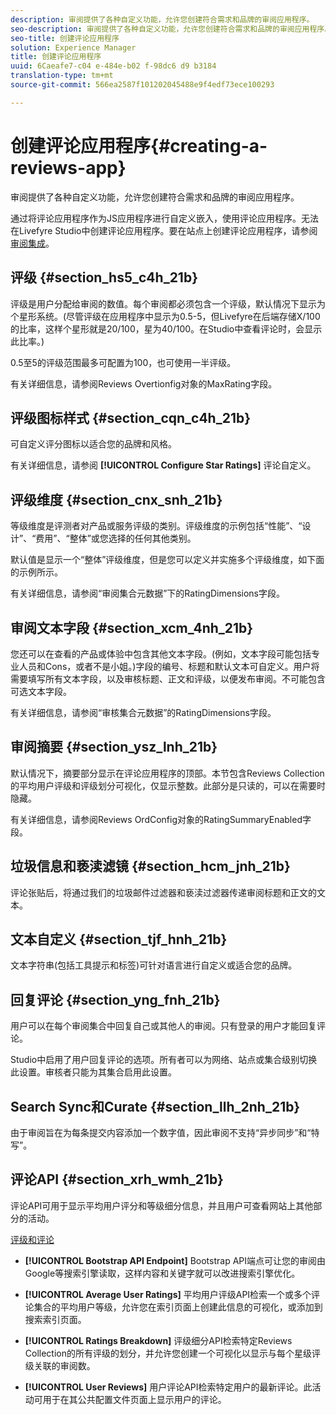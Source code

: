 ```yaml
---
description: 审阅提供了各种自定义功能，允许您创建符合需求和品牌的审阅应用程序。
seo-description: 审阅提供了各种自定义功能，允许您创建符合需求和品牌的审阅应用程序。
seo-title: 创建评论应用程序
solution: Experience Manager
title: 创建评论应用程序
uuid: 6Caeafe7-c04 e-484e-b02 f-98dc6 d9 b3184
translation-type: tm+mt
source-git-commit: 566ea2587f101202045488e9f4edf73ece100293

---
```



# 创建评论应用程序{#creating-a-reviews-app}

审阅提供了各种自定义功能，允许您创建符合需求和品牌的审阅应用程序。

通过将评论应用程序作为JS应用程序进行自定义嵌入，使用评论应用程序。无法在Livefyre Studio中创建评论应用程序。要在站点上创建评论应用程序，请参阅 [审阅集成](/help/implementation/c-app-integrations/c-reviews-integration.md)。


## 评级 {#section_hs5_c4h_21b}

评级是用户分配给审阅的数值。每个审阅都必须包含一个评级，默认情况下显示为个星形系统。(尽管评级在应用程序中显示为0.5-5，但Livefyre在后端存储X/100的比率，这样个星形就是20/100，星为40/100。在Studio中查看评论时，会显示此比率。)

0.5至5的评级范围最多可配置为100，也可使用一半评级。

有关详细信息，请参阅Reviews Overtionfig对象的MaxRating字段。

## 评级图标样式 {#section_cqn_c4h_21b}

可自定义评分图标以适合您的品牌和风格。

有关详细信息，请参阅 **[!UICONTROL Configure Star Ratings]** 评论自定义。

## 评级维度 {#section_cnx_snh_21b}

等级维度是评测者对产品或服务评级的类别。评级维度的示例包括“性能”、“设计”、“费用”、“整体”或您选择的任何其他类别。

默认值是显示一个“整体”评级维度，但是您可以定义并实施多个评级维度，如下面的示例所示。

有关详细信息，请参阅“审阅集合元数据”下的RatingDimensions字段。

## 审阅文本字段 {#section_xcm_4nh_21b}

您还可以在查看的产品或体验中包含其他文本字段。(例如，文本字段可能包括专业人员和Cons，或者不是小姐。)字段的编号、标题和默认文本可自定义。用户将需要填写所有文本字段，以及审核标题、正文和评级，以便发布审阅。不可能包含可选文本字段。

有关详细信息，请参阅“审核集合元数据”的RatingDimensions字段。

## 审阅摘要 {#section_ysz_lnh_21b}

默认情况下，摘要部分显示在评论应用程序的顶部。本节包含Reviews Collection的平均用户评级和评级划分可视化，仅显示整数。此部分是只读的，可以在需要时隐藏。

有关详细信息，请参阅Reviews OrdConfig对象的RatingSummaryEnabled字段。

## 垃圾信息和亵渎滤镜 {#section_hcm_jnh_21b}

评论张贴后，将通过我们的垃圾邮件过滤器和亵渎过滤器传递审阅标题和正文的文本。

## 文本自定义 {#section_tjf_hnh_21b}

文本字符串(包括工具提示和标签)可针对语言进行自定义或适合您的品牌。

## 回复评论 {#section_yng_fnh_21b}

用户可以在每个审阅集合中回复自己或其他人的审阅。只有登录的用户才能回复评论。

Studio中启用了用户回复评论的选项。所有者可以为网络、站点或集合级别切换此设置。审核者只能为其集合启用此设置。

## Search Sync和Curate {#section_llh_2nh_21b}

由于审阅旨在为每条提交内容添加一个数字值，因此审阅不支持“异步同步”和“特写”。

## 评论API {#section_xrh_wmh_21b}

评论API可用于显示平均用户评分和等级细分信息，并且用户可查看网站上其他部分的活动。

[评级和评论](https://api.livefyre.com/docs/apis/by-category/ratings-and-reviews)

* **[!UICONTROL Bootstrap API Endpoint]** Bootstrap API端点可让您的审阅由Google等搜索引擎读取，这样内容和关键字就可以改进搜索引擎优化。

* **[!UICONTROL Average User Ratings]** 平均用户评级API检索一个或多个评论集合的平均用户等级，允许您在索引页面上创建此信息的可视化，或添加到搜索索引页面。

* **[!UICONTROL Ratings Breakdown]** 评级细分API检索特定Reviews Collection的所有评级的划分，并允许您创建一个可视化以显示与每个星级评级关联的审阅数。

* **[!UICONTROL User Reviews]** 用户评论API检索特定用户的最新评论。此活动可用于在其公共配置文件页面上显示用户的评论。
